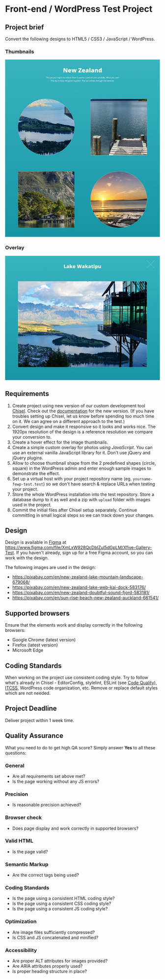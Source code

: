 Front-end / WordPress Test Project
======================

## Project brief
Convert the following designs to HTML5 / CSS3 / JavaScript  / WordPress.

### Thumbnails
![Xfive Gallery Test Thumbnails](xfive-front-end-test-thumbs.jpg)

### Overlay
![Xfive Gallery Test Overlay](xfive-front-end-test-overlay.jpg)

## Requirements
1. Create project using new version of our custom development tool [Chisel](https://github.com/xfiveco/generator-chisel/issues/465). Check out the [documentation](https://rewrite-with-webpack-docs-redesign--getchisel.netlify.app/docs) for the new version. (If you have troubles setting up Chisel, let us know before spending too much time on it. We can agree on a different approach to the test.)
1. Convert design and make it responsive so it looks and works nice. The 1920px resolution of the design is a reference resolution we compare your conversion to.
1. Create a hover effect for the image thumbnails.
1. Create a simple custom overlay for photos *using JavaScript*. You can use an external vanilla JavaScript library for it. Don't use jQuery and jQuery plugins.
1. Allow to choose thumbnail shape from the 2 predefined shapes (circle, square) in the WordPress admin and enter enough sample images to demonstrate the effect.
1. Set up a virtual host with your project repository name (eg. `yourname-fewp-test.test`) so we don't have search & replace URLs when testing your project.
1. Store the whole WordPress installation into the test repository. Store a database dump to it as well and a zip with `upload` folder with images used in the project.
1. Commit the initial files after Chisel setup separately. Continue committing in small logical steps so we can track down your changes.

## Design
Design is available in [Figma](https://www.figma.com/) at https://www.figma.com/file/XmLxW928QcDblZul5dGpLM/Xfive-Gallery-Test. If you haven't already, sign up for a free Figma account, so you can work with the design.

The following images are used in the design:
 -  https://pixabay.com/en/new-zealand-lake-mountain-landscape-679068/
 -  https://pixabay.com/en/new-zealand-lake-web-kai-dock-583176/
 -  https://pixabay.com/en/new-zealand-doubtful-sound-fjord-583181/
 -  https://pixabay.com/en/sun-rise-beach-new-zealand-auckland-661541/

## Supported browsers
Ensure that the elements work and display correctly in the following browsers:

- Google Chrome (latest version)
- Firefox (latest version)
- Microsoft Edge

## Coding Standards
When working on the project use consistent coding style. Try to follow what's already in Chisel - EditorConfig, stylelint, ESLint (see [Code Quality](https://www.getchisel.co/docs/development/code-quality/)), [ITCSS](https://www.getchisel.co/docs/development/itcss/), WordPress code organization, etc. Remove or replace default styles which are not needed.

## Project Deadline
Deliver project within 1 week time.

## Quality Assurance

What you need to do to get high QA score? Simply answer **Yes** to all these questions:

### General

- Are all requirements set above met?
- Is the page working without any JS errors?

### Precision

- Is reasonable precision achieved?

### Browser check

- Does page display and work correctly in supported browsers?

### Valid HTML

- Is the page valid?

### Semantic Markup

- Are the correct tags being used?

### Coding Standards

- Is the page using a consistent HTML coding style?
- Is the page using a consistent CSS coding style?
- Is the page using a consistent JS coding style?

### Optimization

- Are image files sufficiently compressed?
- Is CSS and JS concatenated and minified?

### Accessibility

- Are proper ALT attributes for images provided?
- Are ARIA attributes properly used?
- Is proper heading structure in place?

